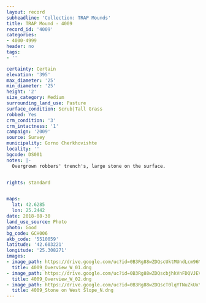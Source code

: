 ```yaml
---
layout: record
subheadline: 'Collection: TRAP Mounds'
title: TRAP Mound - 4009
record_id: '4009'
categories:
- 4000-4999
header: no
tags:
- ''

certainty: Certain
elevation: '395'
max_diameter: '25'
min_diameter: '25'
height: '2'
size_category: Medium
surrounding_land_use: Pasture
surface_condition: Scrub|Tall Grass
robbed: Yes
crm_condition: '3'
crm_intactness: '1'
campaign: '2009'
source: Survey
municipality: Gorno Cherkhovishte
locality: ''
bgcode: DS001
notes: |-
  Overgrown robbers' trench's, large stone on the surface.


rights: standard


maps:
  lat: 42.6285
  lon: 25.2442
date: 2018-08-30
land_use_source: Photo
photo: Good
bg_code: GCH006
akb_code: '5510059'
latitude: '42.603221'
longitude: '25.308271'
images:
- image_path: https://drive.google.com/uc?id=0B3Rg88wZDQscUktMUndLcm96MUE
  title: 4009_Overview_W_01.dng
- image_path: https://drive.google.com/uc?id=0B3Rg88wZDQscbjhkVnFDQVJEVlU
  title: 4009_Overview_W_02.dng
- image_path: https://drive.google.com/uc?id=0B3Rg88wZDQscT0lqYTNuZkUxY1k
  title: 4009_Stone on West Slope_N.dng
---
```

